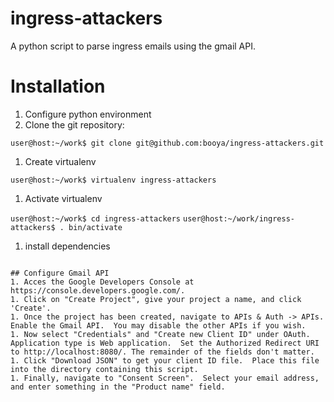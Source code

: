 ingress-attackers
====
A python script to parse ingress emails using the gmail API.

# Installation
1. Configure python environment
  1. Clone the git repository:

```user@host:~/work$ git clone git@github.com:booya/ingress-attackers.git```
  1. Create virtualenv

```user@host:~/work$ virtualenv ingress-attackers```
  1. Activate virtualenv

```user@host:~/work$ cd ingress-attackers```
```user@host:~/work/ingress-attackers$ . bin/activate```
  1. install dependencies

```user@host:~/work/ingress-attackers$ pip install -r requirements.txt

## Configure Gmail API
1. Acces the Google Developers Console at https://console.developers.google.com/.
1. Click on "Create Project", give your project a name, and click 'Create'.
1. Once the project has been created, navigate to APIs & Auth -> APIs.  Enable the Gmail API.  You may disable the other APIs if you wish.
1. Now select "Credentials" and "Create new Client ID" under OAuth. Application type is Web application.  Set the Authorized Redirect URI to http://localhost:8080/. The remainder of the fields don't matter.
1. Click "Download JSON" to get your client ID file.  Place this file into the directory containing this script.
1. Finally, navigate to "Consent Screen".  Select your email address, and enter something in the "Product name" field.

